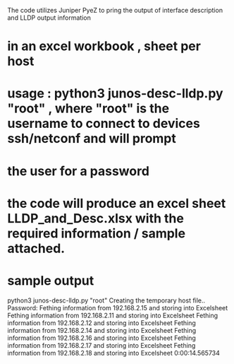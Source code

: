 The code utilizes Juniper PyeZ to pring the output of interface description and LLDP output information
# in an excel workbook , sheet per host 
# usage : python3 junos-desc-lldp.py "root" , where "root" is the username to connect to devices ssh/netconf and will prompt 
# the user for a password
# the code will produce an excel sheet LLDP_and_Desc.xlsx with the required information / sample attached.
# sample output 
python3 junos-desc-lldp.py "root"
Creating the temporary host file.. 
Password: 
Fething information from 192.168.2.15 and storing into Excelsheet
Fething information from 192.168.2.11 and storing into Excelsheet
Fething information from 192.168.2.12 and storing into Excelsheet
Fething information from 192.168.2.14 and storing into Excelsheet
Fething information from 192.168.2.16 and storing into Excelsheet
Fething information from 192.168.2.17 and storing into Excelsheet
Fething information from 192.168.2.18 and storing into Excelsheet
0:00:14.565734
